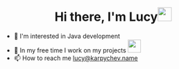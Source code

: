 <h1 align="center">Hi there, I'm Lucy<img src="https://github.com/blackcater/blackcater/raw/main/images/Hi.gif" height="32"/></h1>

- 👀 I'm interested in Java development
- :telescope: In my free time I work on my projects <img src="https://media.giphy.com/media/WUlplcMpOCEmTGBtBW/giphy.gif" width="30">
- 📫 How to reach me lucy@karpychev.name

<!---
Lusiolla/Lusiolla is a ✨ special ✨ repository because its `README.md` (this file) appears on your GitHub profile.
You can click the Preview link to take a look at your changes.
--->
